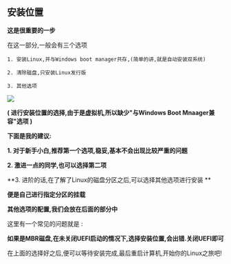 ## 安装位置

**这是很重要的一步**

在这一部分,一般会有三个选项

```
1. 安装Linux,并与Windows boot manager共存,(简单的讲,就是自动安装双系统)

2. 清除磁盘,只安装Linux发行版

3. 其他选项
```
![](http://oww4cv296.bkt.clouddn.com/VirtualBox_Ubuntu1604_20_12_2017_22_40_34.png)

**( 进行安装位置的选择,由于是虚拟机,所以缺少"与Windows Boot Mnaager兼容"选项 )**

**下面是我的建议:**

**1. 对于新手小白,推荐第一个选项,稳妥,基本不会出现比较严重的问题**

**2. 激进一点的同学,也可以选择第二项**

**3. 进阶的话,在了解了Linux的磁盘分区之后,可以选择其他选项进行安装 **

 **便是自己进行指定分区的挂载**

**其他选项的配置,我们会放在后面的部分中**

这里有一个常见的问题就是 : 

**如果是MBR磁盘,在未关闭UEFI启动的情况下,选择安装位置,会出错.关闭UEFI即可**

在上面的选择好之后,便可以等待安装完成,最后重启计算机,开始你的Linux之旅吧!